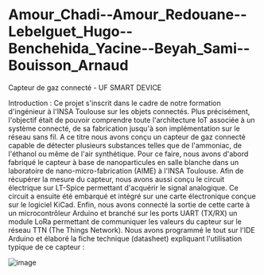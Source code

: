 # Amour_Chadi--Amour_Redouane--Lebelguet_Hugo--Benchehida_Yacine--Beyah_Sami--Bouisson_Arnaud
Capteur de gaz connecté - UF SMART DEVICE

Introduction : Ce projet s'inscrit dans le cadre de notre formation d'ingénieur à l'INSA Toulouse sur les objets connectés. Plus précisément, l'objectif était de pouvoir comprendre toute l'architecture IoT associée à un système connecté, de sa fabrication jusqu'à son implémentation sur le réseau sans fil. A ce titre nous avons conçu un capteur de gaz connecté capable de détecter plusieurs substances telles que de l'ammoniac, de l'éthanol ou même de l'air synthétique. Pour ce faire, nous avons d'abord fabriqué le capteur à base de nanoparticules en salle blanche dans un laboratoire de nano-micro-fabrication (AIME) à l'INSA Toulouse. Afin de récupérer la mesure du capteur, nous avons aussi conçu le circuit électrique sur LT-Spice permettant d'acquérir le signal analogique. Ce circuit a ensuite été embarqué et intégré sur une carte électronique conçue sur le logiciel KiCad. Enfin, nous avons connecté la sortie de cette carte à un microcontrôleur Arduino et branché sur les ports UART (TX/RX) un module LoRa permettant de communiquer les valeurs du capteur sur le réseau TTN (The Things Network). Nous avons programmé le tout sur l'IDE Arduino et élaboré la fiche technique (datasheet) expliquant l'utilisation typique de ce capteur : 

![image](https://user-images.githubusercontent.com/74780897/148228389-c45cbe69-aad9-4a1f-9217-174bfb960774.png)

